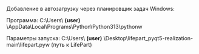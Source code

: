 Добавление в автозагрузку через планировщик задач Windows:

Программа:          C:\Users\ **(user)** \AppData\Local\Programs\Python\Python313\pythonw

Параметры запуска:  C:\Users\ **(user)** \Desktop\lifepart_pyqt5-realization-main\lifepart.pyw  (путь к LifePart)
